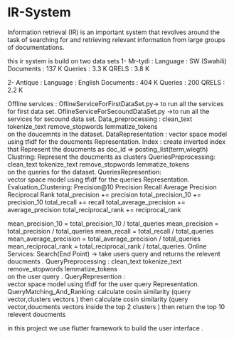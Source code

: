 # IR-System
Information retrieval (IR) is an important system that revolves around the task of searching for and retrieving relevant information from large groups of documentations.







this ir system is build on two data sets 
1-	Mr-tydi :
Language : SW (Swahili)
Documents : 137 K 
Queries : 3.3 K
QRELS : 3.8 K

2-	Antique :
Language : English
Documents : 404 K 
Queries : 200
QRELS : 2.2 K


Offline services :
OflineServiceForFirstDataSet.py-> to run all the services for first data set.
OflineServiceForSecoundDataSet.py ->to run all the services for secound data set.
Data_preprocessing :
   clean_text
   tokenize_text
   remove_stopwords
   lemmatize_tokens   
   on the doucemnts in the dataset.
DataRepresentation :
vector space model using tfidf for the doucments Representation.
Index :
create inverted index that Represent the doucments as doc_id => posting_list(term,wiegth)
Clustring:
Represent the doucments as clusters 
QueriesPreprocessing:
      clean_text
      tokenize_text
      remove_stopwords
      lemmatize_tokens   
      on the queries for the dataset.
QueriesRepresention:   
vector space model using tfidf for the queries Representation.  
Evaluation_Clustering:
        Precision@10
        Precision
        Recall
        Average Precision
        Reciprocal Rank
        total_precision += precision
        total_precision_10 += precision_10
        total_recall += recall
        total_average_precision += average_precision
        total_reciprocal_rank += reciprocal_rank
       
   mean_precision_10 = total_precision_10 / total_queries
   mean_precision = total_precision / total_queries
   mean_recall = total_recall / total_queries
   mean_average_precision = total_average_precision / total_queries
   mean_reciprocal_rank = total_reciprocal_rank / total_queries.
Online Services:
Search(End Point) -> take users query and returns the relevent doucments .
QueryPreprocessing :
     clean_text
      tokenize_text
      remove_stopwords
      lemmatize_tokens   
      on the user query .
QueryRepresention :    
vector space model using tfidf for the user query Representation.  
QueryMatching_And_Ranking:
calculate cosin similarity (query vector,clusters vectors )
then calculate cosin similarity (query vector,doucments vectors inside the top 2 clusters )
then return the top 10 relevent doucments

in this project we use flutter framework to build the user interface .



